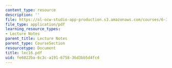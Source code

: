 ```yaml
---
content_type: resource
description: ''
file: https://ol-ocw-studio-app-production.s3.amazonaws.com/courses/6-336j-introduction-to-numerical-simulation-sma-5211-fall-2003/fe6022ba6c3ca191675836d3bb5d4fcd_lec16.pdf
file_type: application/pdf
learning_resource_types:
- Lecture Notes
parent_title: Lecture Notes
parent_type: CourseSection
resourcetype: Document
title: lec16.pdf
uid: fe6022ba-6c3c-a191-6758-36d3bb5d4fcd
---
```

